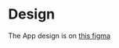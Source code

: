 # Design

The App design is on [this figma](https://www.figma.com/design/gdAg3sJW6BZhXc4wT626dx/MyMediaRy)